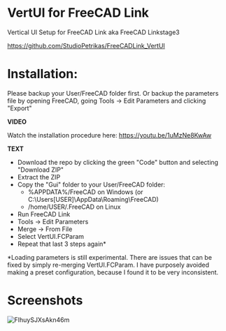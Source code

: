 # VertUI for FreeCAD Link
Vertical UI Setup for FreeCAD Link aka FreeCAD Linkstage3

https://github.com/StudioPetrikas/FreeCADLink_VertUI


# Installation:
Please backup your User/FreeCAD folder first. Or backup the parameters file by opening FreeCAD, going Tools -> Edit Parameters and clicking "Export"

**VIDEO**

Watch the installation procedure here:
https://youtu.be/1uMzNe8KwAw

**TEXT**

- Download the repo by clicking the green "Code" button and selecting "Download ZIP"
- Extract the ZIP
- Copy the "Gui" folder to your User/FreeCAD folder:
  - %APPDATA%/FreeCAD on Windows (or C:\Users\[USER]\AppData\Roaming\FreeCAD)
  - /home/USER/.FreeCAD on Linux
- Run FreeCAD Link
- Tools -> Edit Parameters
- Merge -> From File
- Select VertUI.FCParam
- Repeat that last 3 steps again*

*Loading parameters is still experimental. There are issues that can be fixed by simply re-merging VertUI.FCParam.
I have purposely avoided making a preset configuration, because I found it to be very inconsistent.

# Screenshots
![FIhuySJXsAkn46m](https://user-images.githubusercontent.com/70055734/148981429-52ed2d5a-4cbc-499a-b950-840fe178a066.jpg)

